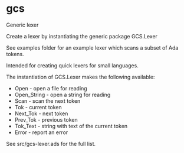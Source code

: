 # gcs
 Generic lexer

Create a lexer by instantiating the generic package GCS.Lexer

See examples folder for an example lexer which scans a subset of Ada tokens.

Intended for creating quick lexers for small languages.

The instantiation of GCS.Lexer makes the following available:
   - Open        - open a file for reading
   - Open_String - open a string for reading
   - Scan        - scan the next token
   - Tok         - current token
   - Next_Tok    - next token
   - Prev_Tok    - previous token
   - Tok_Text    - string with text of the current token
   - Error       - report an error

See src/gcs-lexer.ads for the full list.
